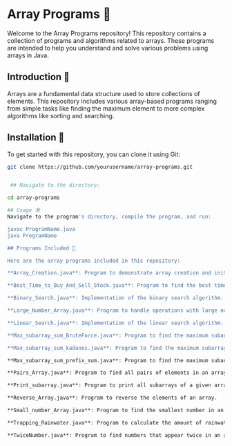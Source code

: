 
# Array Programs 🧮

Welcome to the Array Programs repository! This repository contains a collection of programs and algorithms related to arrays. These programs are intended to help you understand and solve various problems using arrays in Java.

## Introduction 📖

Arrays are a fundamental data structure used to store collections of elements. This repository includes various array-based programs ranging from simple tasks like finding the maximum element to more complex algorithms like sorting and searching.

## Installation 💾

To get started with this repository, you can clone it using Git:


```bash
git clone https://github.com/yourusername/array-programs.git


 ## Navigate to the directory:

cd array-programs

## Usage 🛠️
Navigate to the program's directory, compile the program, and run:

javac ProgramName.java
java ProgramName

## Programs Included 📑

Here are the array programs included in this repository:

**Array_Creation.java**: Program to demonstrate array creation and initialization.

**Best_Time_to_Buy_And_Sell_Stock.java**: Program to find the best time to buy and sell stock for maximum profit.

**Binary_Search.java**: Implementation of the binary search algorithm.

**Large_Number_Array.java**: Program to handle operations with large numbers stored in arrays.

**Linear_Search.java**: Implementation of the linear search algorithm.

**Max_subarray_sum_BruteForce.java**: Program to find the maximum subarray sum using the brute force approach.

**Max_subarray_sum_kadanes.java**: Program to find the maximum subarray sum using Kadane's algorithm.

**Max_subarray_sum_prefix_sum.java**: Program to find the maximum subarray sum using the prefix sum approach.

**Pairs_Array.java**: Program to find all pairs of elements in an array.

**Print_subarray.java**: Program to print all subarrays of a given array.

**Reverse_Array.java**: Program to reverse the elements of an array.

**Small_number_Array.java**: Program to find the smallest number in an array.

**Trapping_Rainwater.java**: Program to calculate the amount of rainwater trapped between bars.

**TwiceNumber.java**: Program to find numbers that appear twice in an array.
